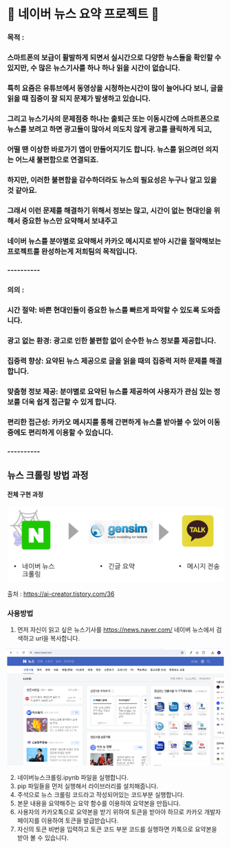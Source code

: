 # 📰 네이버 뉴스 요약 프로젝트 📝

### 목적 : 
### 스마트폰의 보급이 활발하게 되면서 실시간으로 다양한 뉴스들을 확인할 수 있지만, 수 많은 뉴스기사를 하나 하나 읽을 시간이 없습니다.
### 특히 요즘은 유튜브에서 동영상을 시청하는시간이 많이 늘어나다 보니, 글을 읽을 때 집중이 잘 되지 문제가 발생하고 있습니다.
### 그리고 뉴스기사의 문제점중 하나는 출퇴근 또는 이동시간에 스마트폰으로 뉴스를 보려고 하면 광고들이 많아서 의도치 않게 광고를 클릭하게 되고,
### 어떨 땐 이상한 바로가기 앱이 만들어지기도 합니다. 뉴스를 읽으려던 의지는 어느새 불편함으로 연결되죠.
### 하지만, 이러한 불편함을 감수하더라도 뉴스의 필요성은 누구나 알고 있을 것 같아요.
### 그래서 이런 문제를 해결하기 위해서 정보는 많고, 시간이 없는 현대인을 위해서 중요한 뉴스만 요약해서 보내주고
### 네이버 뉴스를 분야별로 요약해서 카카오 메시지로 받아 시간을 절약해보는 프로젝트를 완성하는게 저희팀의 목적입니다.

### ----------

### 의의 :
### 시간 절약: 바쁜 현대인들이 중요한 뉴스를 빠르게 파악할 수 있도록 도와줍니다.
### 광고 없는 환경: 광고로 인한 불편함 없이 순수한 뉴스 정보를 제공합니다.
### 집중력 향상: 요약된 뉴스 제공으로 글을 읽을 때의 집중력 저하 문제를 해결합니다.
### 맞춤형 정보 제공: 분야별로 요약된 뉴스를 제공하여 사용자가 관심 있는 정보를 더욱 쉽게 접근할 수 있게 합니다.
### 편리한 접근성: 카카오 메시지를 통해 간편하게 뉴스를 받아볼 수 있어 이동 중에도 편리하게 이용할 수 있습니다.

### ----------

## 뉴스 크롤링 방법 과정

#### 전체 구현 과정

![구현순서](https://github.com/seunggyo9/open_source/blob/master/image/%EA%B5%AC%ED%98%84%EC%88%9C%EC%84%9C.png)

출처 : <https://ai-creator.tistory.com/36>

### 사용방법

1. 먼저 자신이 읽고 싶은 뉴스기사를 https://news.naver.com/ 네이버 뉴스에서 검색하고 url을 복사합니다.

![네이버뉴스](https://github.com/seunggyo9/open_source/blob/master/image/%EB%84%A4%EC%9D%B4%EB%B2%84%EB%89%B4%EC%8A%A4.png)

2. 네이버뉴스크롤링.ipynb 파일을 실행합니다.
3. pip 파일들을 먼저 실행해서 라이브러리를 설치해줍니다.
4. 주석으로 뉴스 크롤링 코드라고 작성되어있는 코드부분 실행합니다.
5. 본문 내용을 요약해주는 요약 함수를 이용하여 요약본을 만듭니다.
6. 사용자의 카카오톡으로 요약본을 받기 위하여 토큰을 받아야 하므로 카카오 개발자 페이지를 이용하여 토큰을 발급받습니다.
7. 자신의 토큰 비번을 입력하고 토큰 코드 부분 코드를 실행하면 카톡으로 요약본을 받아 볼 수 있습니다.

